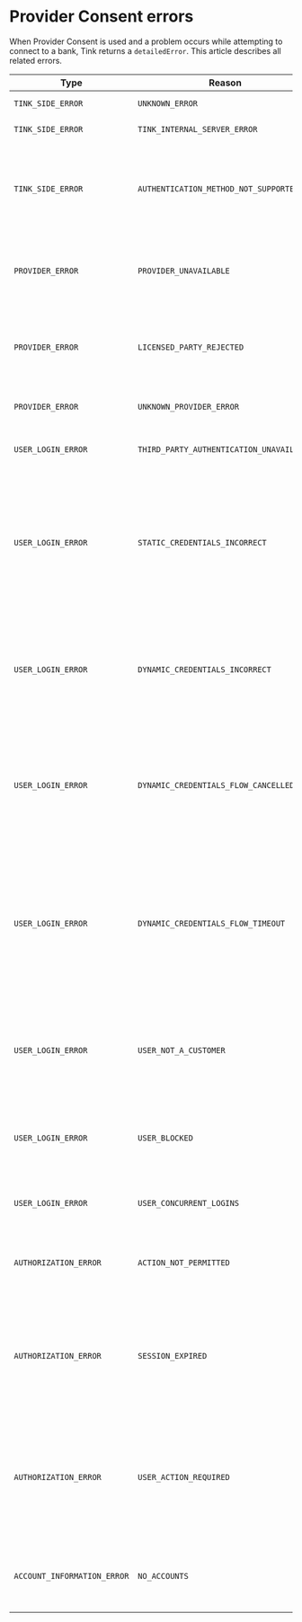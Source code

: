# Provider Consent errors

When Provider Consent is used and a problem occurs while attempting to connect to a bank, Tink returns a `detailedError`. This article describes all related errors.

| Type                        | Reason                                   | Error description                                                                                                                                                                                                                                                            |
| --------------------------- | ---------------------------------------- | ---------------------------------------------------------------------------------------------------------------------------------------------------------------------------------------------------------------------------------------------------------------------------- |
| `TINK_SIDE_ERROR`           | `UNKNOWN_ERROR`                          | Unknown unexpected error on Tink side.                                                                                                                                                                                                                                       |
| `TINK_SIDE_ERROR`           | `TINK_INTERNAL_SERVER_ERROR`             | Explicit unexpected error on Tink side.                                                                                                                                                                                                                                      |
| `TINK_SIDE_ERROR`           | `AUTHENTICATION_METHOD_NOT_SUPPORTED`    | The authentication method that the user picked was not supported by Tink. Tink always tries to prevent this from happening in the first place.                                                                                                                               |
| `PROVIDER_ERROR`            | `PROVIDER_UNAVAILABLE`                   | Financial Service (provider/bank/ASPSP) is technically unavailable or doesn't respond when Tink is sending requests).                                                                                                                                                        |
| `PROVIDER_ERROR`            | `LICENSED_PARTY_REJECTED`                | Financial Service rejects the licenced party (TPP/OB registrate) or eIDAS certificate. This happens if Tink's license is rejected.                                                                                                                                           |
| `PROVIDER_ERROR`            | `UNKNOWN_PROVIDER_ERROR`                 | Financial Service returns an unkown or unexpected response.                                                                                                                                                                                                                  |
| `USER_LOGIN_ERROR`          | `THIRD_PARTY_AUTHENTICATION_UNAVAILABLE` | Mobile BankID or any other, required, third-party is technically unavailable.                                                                                                                                                                                                |
| `USER_LOGIN_ERROR`          | `STATIC_CREDENTIALS_INCORRECT`           | Values of provided fields are rejected by the provider. **Clarification:** Refers to user credentials stored with Tink, that is, the static fields on credentials. To recover from this, customer needs to update the values in the user's Tink Credentials fields.          |
| `USER_LOGIN_ERROR`          | `DYNAMIC_CREDENTIALS_INCORRECT`          | OTPs/card-reader codes/third-party app codes are rejected by Provider. **Examples:** OTP entered after being redirected to bank's page is incorrect, or OTP entered in Tink URL is incorrect.                                                                                |
| `USER_LOGIN_ERROR`          | `DYNAMIC_CREDENTIALS_FLOW_CANCELLED`     | Deliberate cancellation of dynamic authentication flow (multi-factor authentication). For example, when cancelling a Mobile Bank ID or OAuth2 journey on the Financial Service side.                                                                                         |
| `USER_LOGIN_ERROR`          | `DYNAMIC_CREDENTIALS_FLOW_TIMEOUT`       | Financial Service has indicated that the dynamic flow (multi-factor authentication, for example, BankID and OTPs.) has timed out, or the Tink deadline of 2, 3, or 9 min (Supplemental info, Mobile BankID respectively OB flows) times out before getting answer from bank. |
| `USER_LOGIN_ERROR`          | `USER_NOT_A_CUSTOMER`                    | Financial Service responds that the identity used to authenticate is not a customer at the current provider, or has no engagement with the provider.                                                                                                                         |
| `USER_LOGIN_ERROR`          | `USER_BLOCKED`                           | Financial Service responds that the identity used to authenticate is blocked and the user can not authenticate successfully.                                                                                                                                                 |
| `USER_LOGIN_ERROR`          | `USER_CONCURRENT_LOGINS`                 | When Financial Service or third party app doesn't allow to have parallel sessions.                                                                                                                                                                                           |
| `AUTHORIZATION_ERROR`       | `ACTION_NOT_PERMITTED`                   | Financial Service responds that the identity used to authenticate does not have permission to perform the operation.                                                                                                                                                         |
| `AUTHORIZATION_ERROR`       | `SESSION_EXPIRED`                        | Access/Refresh-token combo is expired, requires re-authentication. Should only happen if the user is not present. When user is in fact present, Tink automatically goes into re-authentication flow.                                                                         |
| `AUTHORIZATION_ERROR`       | `USER_ACTION_REQUIRED`                   | User has successfully authenticated and is in a bank flow, but there is some step where they are required to take some manual action that Tink can not handle automatically (e.g. sign an agreement or change some setting)                                                  |
| `ACCOUNT_INFORMATION_ERROR` | `NO_ACCOUNTS`                            | User authentication was successful, but the end result was that no data was available to be stored on the Tink user                                                                                                                                                          |
